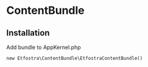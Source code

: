 # ContentBundle

## Installation
Add bundle to AppKernel.php

    new Etfostra\ContentBundle\EtfostraContentBundle()
    


